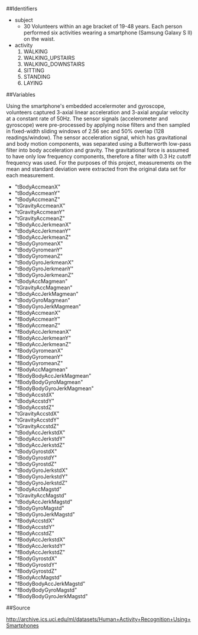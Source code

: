 ##Identifiers

* subject
	* 30 Volunteers within an age bracket of 19-48 years. Each person performed six activities wearing a smartphone (Samsung Galaxy S II) on the waist.
* activity
	1. WALKING
	2. WALKING_UPSTAIRS
	3. WALKING_DOWNSTAIRS
	4. SITTING
	5. STANDING
	6. LAYING

##Variables

Using the smartphone's embedded accelermoter and gyroscope, volunteers captured 3-axial linear acceleration and 3-axial angular velocity at a constant rate of 50Hz.
The sensor signals (accelerometer and gyroscope) were pre-processed by applying noise filters and then sampled in fixed-width sliding windows of 2.56 sec and 50% overlap (128 readings/window). The sensor acceleration signal, which has gravitational and body motion components, was separated using a Butterworth low-pass filter into body acceleration and gravity. The gravitational force is assumed to have only low frequency components, therefore a filter with 0.3 Hz cutoff frequency was used.
For the purposes of this project, measurements on the mean and standard deviation were extracted from the original data set for each measurement.

* "tBodyAccmeanX"           
* "tBodyAccmeanY"            
* "tBodyAccmeanZ"            
* "tGravityAccmeanX"        
* "tGravityAccmeanY"         
* "tGravityAccmeanZ"         
* "tBodyAccJerkmeanX"       
* "tBodyAccJerkmeanY"        
* "tBodyAccJerkmeanZ"        
* "tBodyGyromeanX"          
* "tBodyGyromeanY"           
* "tBodyGyromeanZ"           
* "tBodyGyroJerkmeanX"      
* "tBodyGyroJerkmeanY"       
* "tBodyGyroJerkmeanZ"       
* "tBodyAccMagmean"         
* "tGravityAccMagmean"       
* "tBodyAccJerkMagmean"      
* "tBodyGyroMagmean"        
* "tBodyGyroJerkMagmean"     
* "fBodyAccmeanX"            
* "fBodyAccmeanY"           
* "fBodyAccmeanZ"            
* "fBodyAccJerkmeanX"        
* "fBodyAccJerkmeanY"       
* "fBodyAccJerkmeanZ"        
* "fBodyGyromeanX"           
* "fBodyGyromeanY"          
* "fBodyGyromeanZ"           
* "fBodyAccMagmean"          
* "fBodyBodyAccJerkMagmean" 
* "fBodyBodyGyroMagmean"     
* "fBodyBodyGyroJerkMagmean" 
* "tBodyAccstdX"            
* "tBodyAccstdY"             
* "tBodyAccstdZ"             
* "tGravityAccstdX"         
* "tGravityAccstdY"          
* "tGravityAccstdZ"         
* "tBodyAccJerkstdX"        
* "tBodyAccJerkstdY"         
* "tBodyAccJerkstdZ"         
* "tBodyGyrostdX"           
* "tBodyGyrostdY"            
* "tBodyGyrostdZ"            
* "tBodyGyroJerkstdX"       
* "tBodyGyroJerkstdY"        
* "tBodyGyroJerkstdZ"        
* "tBodyAccMagstd"          
* "tGravityAccMagstd"        
* "tBodyAccJerkMagstd"       
* "tBodyGyroMagstd"         
* "tBodyGyroJerkMagstd"      
* "fBodyAccstdX"             
* "fBodyAccstdY"            
* "fBodyAccstdZ"             
* "fBodyAccJerkstdX"         
* "fBodyAccJerkstdY"        
* "fBodyAccJerkstdZ"         
* "fBodyGyrostdX"            
* "fBodyGyrostdY"           
* "fBodyGyrostdZ"            
* "fBodyAccMagstd"           
* "fBodyBodyAccJerkMagstd"  
* "fBodyBodyGyroMagstd"      
* "fBodyBodyGyroJerkMagstd" 

##Source

http://archive.ics.uci.edu/ml/datasets/Human+Activity+Recognition+Using+Smartphones